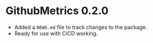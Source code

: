 # GithubMetrics 0.2.0

* Added a `NEWS.md` file to track changes to the package.
* Ready for use with CICD working.
